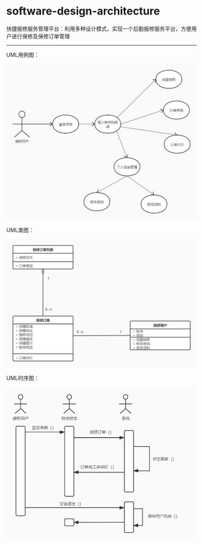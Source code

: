 # software-design-architecture

快捷报修服务管理平台：利用多种设计模式，实现一个后勤报修服务平台，方便用户进行保修及保修订单管理

------

UML用例图：

![UML用例图](README.assets/UML用例图.jpg)

UML类图：

![UML类图](README.assets/UML类图.jpg)

UML时序图：

![UML时序图](README.assets/UML时序图.jpg)

